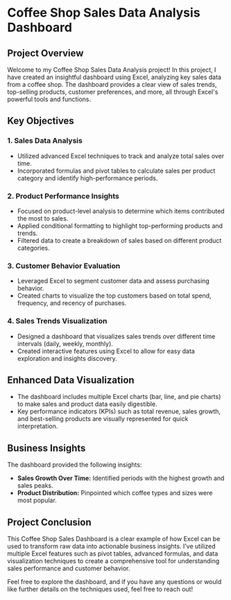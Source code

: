 # Coffee Shop Sales Data Analysis Dashboard

## Project Overview
Welcome to my Coffee Shop Sales Data Analysis project! In this project, I have created an insightful dashboard using Excel, analyzing key sales data from a coffee shop. The dashboard provides a clear view of sales trends, top-selling products, customer preferences, and more, all through Excel's powerful tools and functions.

## Key Objectives
### 1. Sales Data Analysis  
- Utilized advanced Excel techniques to track and analyze total sales over time.  
- Incorporated formulas and pivot tables to calculate sales per product category and identify high-performance periods.

### 2. Product Performance Insights  
- Focused on product-level analysis to determine which items contributed the most to sales.  
- Applied conditional formatting to highlight top-performing products and trends.  
- Filtered data to create a breakdown of sales based on different product categories.

### 3. Customer Behavior Evaluation  
- Leveraged Excel to segment customer data and assess purchasing behavior.  
- Created charts to visualize the top customers based on total spend, frequency, and recency of purchases.

### 4. Sales Trends Visualization  
- Designed a dashboard that visualizes sales trends over different time intervals (daily, weekly, monthly).  
- Created interactive features using Excel to allow for easy data exploration and insights discovery.

## Enhanced Data Visualization
- The dashboard includes multiple Excel charts (bar, line, and pie charts) to make sales and product data easily digestible.  
- Key performance indicators (KPIs) such as total revenue, sales growth, and best-selling products are visually represented for quick interpretation.

## Business Insights
The dashboard provided the following insights:  
- **Sales Growth Over Time:** Identified periods with the highest growth and sales peaks.  
- **Product Distribution:** Pinpointed which coffee types and sizes were most popular.  


## Project Conclusion
This Coffee Shop Sales Dashboard is a clear example of how Excel can be used to transform raw data into actionable business insights. I’ve utilized multiple Excel features such as pivot tables, advanced formulas, and data visualization techniques to create a comprehensive tool for understanding sales performance and customer behavior.

Feel free to explore the dashboard, and if you have any questions or would like further details on the techniques used, feel free to reach out!
